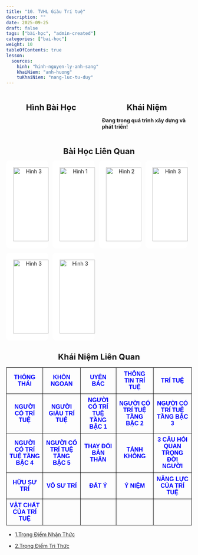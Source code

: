 ```yaml
---
title: "10. TVHL Giàu Trí tuệ"
description: ""
date: 2025-09-25
draft: false
tags: ["bài-học", "admin-created"]
categories: ["bai-hoc"]
weight: 10
tableOfContents: true
lesson:
  sources:
    hinh: "hinh-nguyen-ly-anh-sang"
    khaiNiem: "anh-huong"
    tuKhaiNiem: "nang-luc-tu-duy"
---
```


<!-- # 01. TVHL Nhận thức về nhân quả -->

<!-- **Mã hình:** WNT36003  
**Khóa học:** THẤU HIỂU NỘI TÂM - KIẾN TẠO AN VUI -->

<div style="display: flex; gap: 16px;">

  <!-- Cột Hình Bài Học -->
  <div style="flex: 1; max-width: 50%;">
    <h2 style="text-align: center; font-weight: bold; font-size: 22px; margin-bottom: 12px;">
      Hình Bài Học
    </h2>
    <!-- <a href="\" style="display: block; text-align: center;">
      <div style="border: 1px solid #fff; border-radius: 8px; padding: 8px; background: #fff;">
        <img src="/images/hinh75a.png" alt="Hình 3"
             style="width: 100%; height: 200px; object-fit: contain; border-radius: 4px; padding:10px;">
      </div>
    </a> -->
  </div>

  <!-- Cột Khái Niệm -->
  <div style="flex: 1; max-width: 50%;">
    <h2 style="text-align: center; font-weight: bold; font-size: 22px; margin-bottom: 12px;">
      Khái Niệm
    </h2>
    <!-- <p style="text-align: left; font-size: 18px; line-height: 1.6;"> -->
  <p style="text-align: left;">

**Đang trong quá trình xây dựng và phát triển!** <br>
<!-- 
**Thông thái:** Là người có năng lực xử lý vấn đề của thực tại.

**Khôn ngoan:** Là người biết ứng dụng hoặc biết thuận theo quy luật tự nhiên, quy luật xã hội để đạt mục tiêu cuộc đời.

**Uyên bác:** Là người có kiến thức, hiểu biết sâu và rộng tất cả các lĩnh vực cơ bản trong cuộc sống (Nội tâm - Sức khoẻ - Mối quan hệ - Tài chính)

**THÔNG TIN CỦA TRÍ TUỆ**

Trí tuệ đơn giản được hiểu là một khái niệm chỉ về trạng thái nhận thức nội tâm của con người.

**Có 5 bậc nhận thức nội tâm tương ứng với 5 tầng bậc trí tuệ:**

Trạng thái nhận thức nội tâm bậc 1 là trạng thái nhận thức nội tâm về sự vật, sự việc, hiện tượng, hoàn cảnh hay con người đúng - sai, tốt - xấu, thật - giả, nên - không nên.

Trạng thái nhận thức nội tâm bậc 2 là trạng thái nhận thức nội tâm cội nguồn cuộc sống xuất phát từ bản thân.

Trạng thái nhận thức nội tâm bậc 3 là trạng thái tánh không của nội tâm.

Trạng thái nhận thức nội tâm bậc 4 là trạng thái tự nhiên biết của nội tâm.

Trạng thái nhận thức nội tâm bậc 5 là trạng thái trùm khắp của nội tâm.



**Người có trí tuệ:** là người có trạng thái nhận thức nội tâm vượt trên vấn nạn phát sinh.

**Người giàu trí tuệ:** là người giữ được xuyên suốt trạng thái nhận thức nội tâm đứng trên vấn nạn phát sinh ở mỗi khía cạnh của cuộc đời (4 khía cạnh : Nội tâm, Sức khỏe, Mối quan hệ, Tài chính).

**Người có trí tuệ tầng bậc 1** là người có trạng thái nhận thức nội tâm phân biệt được đúng - sai, thật - giả, tốt - xấu, nên - không nên đối với sự vật, sự việc, hiện tượng, hoàn cảnh và con người.

**Người có trí tuệ tầng bậc 2** là người có trạng thái nhận thức nội tâm cội nguồn cuộc sống bắt nguồn từ chính tôi. Là người thấu hiểu và nhận thức mọi sự vật, sự việc đến từ phía chính họ, đến từ phía hạt mầm tâm trí của bản thân họ, không đến từ chính nó. Người có trí tuệ tầng bậc 2 là người không mưu cầu sự thay đổi từ phía bên ngoài mà nhận thức rất rõ là cần sự thay đổi từ phía bên trong nội tâm. Là người có tâm niệm mưu cầu sự thay đổi của người khác bắt đầu cho đau khổ, thay đổi bản thân là bắt đầu cho hạnh phúc.

**Người có trí tuệ tầng bậc 3** là người có trạng thái nhận thức nội tâm con người, sự vật, sự việc, hiện tượng, hoàn cảnh có Tính không. Là người luôn cảm nhận con người, sự vật, sự việc, hiện tượng, hoàn cảnh bản chất không có vấn đề. Là người luôn sống được với thực tại, là người hằng sống được với sự chân thật nơi chính mình. Là người luôn biết mình đang nghe, biết mình đang thấy, biết mình đang nói, biết mình đang biết. Là người có được trạng thái an vui, thanh tịnh nội tâm.

**Người có trí tuệ tầng bậc 4:** là người có trạng thái nhận thức nội tâm tự nhiên biết nên nói, tự nhiên biết lên làm điều gì phù hợp với hoàn cảnh thực tại. Là người có thể kết nối được với những kiến thức những hiểu biết vượt ngoài những gì bản thân nghe thấy nó biết trong quá khứ. Là người có tần sóng điện từ có thể tiếp cận được với nền văn minh không gian.

**Người có trí tuệ tầng bậc 5:** là người có trạng thái nhận thức nội tâm không bị rào cản bởi không gian và thời gian. Là người đã mở được toàn diện ngũ nhãn (Nhục nhãn, Huệ nhãn, Thiên nhãn, Pháp nhãn, Phật nhãn).

**HAY ĐỔI BẢN THÂN**

+ Thay đổi Nhân: Hình ảnh tâm trí tốt đẹp, khái niệm nguồn có lợi, nâng cao tần số rung động năng lượng bằng cách tích tạo công đức phước đức.

+ Thay đổi Duyên: Nhận thức nội tâm đủ đầy về con người, làm 7 bố thí.

+ Thay đổi Quả (công việc): Biến tất cả những nghề chúng ta đang làm thành Nghề ước mơ, có công thức, sau đó biến cuộc sống của chúng ta thành Cuộc sống ước mơ và chúng ta nâng cao Cảnh giới cuộc sống.

**TÁNH KHÔNG**

Khi con người đón nhận thông điệp bằng Sự Chân Thật nơi chính mình, không dính mắc vào lớp Tánh, lớp Tình của con người, khi đó sẽ khởi tạo trạng thái Tánh Không nội tâm và đạt được trạng thái An Vui thanh tịnh.

"3 CÂU HỎI QUAN TRỌNG ĐỜI NGƯỜI

Ai là người quan trọng nhất?

Thời điểm nào là quan trọng nhất? Việc làm nào là quan trọng nhất?"

**HỮU SƯ TRÍ**
Khái niệm Hữu Sư Trí là khái niệm có thầy dạy. Có nghĩa là trí tuệ được tạo ra từ việc mình Nghe Thấy Nói Biết, nó huân tập vào đời này từ khi mình sinh ra đến bây giờ, những gì mình Nghe, Thấy, Nói, Biết thì mình có trí tuệ từ đó, hiểu biết từ đó. Người ta gọi là trí tuệ Hữu Sư Trí.

**VÔ SƯ TRÍ**

Trí tuệ Vô Sư Trí là trí tuệ chưa từng nghe, chưa từng thấy, chưa từng biết về nó mà chúng ta đột nhiên giây phút đó chúng ta lại biết nó, chúng ta có thể nói nó ra, chúng ta có thể biết nó thì mình gọi là trí tuệ Vô Sư Trí. Vô sư trí của con người sinh ra có hai cái:

Một là từ Tổng Nghiệp Thức từ trước, Tổng Nghiệp Quả của đời trước mà ta có.

Thứ hai là từ Văn Minh Không Gian.

**ĐẶT Ý, Ý NIỆM**

Đặt ý là muốn khởi một ý niệm trở thành, khởi một ý niệm sở hữu sau đó thì buông.
Bởi vì không tìm thì nó sẽ có. Còn tìm thì nó sẽ biến mất.

Trí tuệ Vô Sư Trí cũng như vậy.

Buông thì sẽ khai thác được trí tuệ, sẽ tự nhiên biết, tự nhiên nói, tự nhiên làm điều gì để mình sở hữu, đó là một sự vi diệu của đặt ý.

Chỉ cần khởi tâm muốn có nó, thì nó mất. Nhưng mà trước đó muốn dùng trí tuệ này thì phải khởi một mong muốn gì đó, nhưng mà mong muốn đó chỉ đặt ý thôi rồi buông.

**NĂNG LƯỢNG CỦA TRÍ TUỆ**

An vui Bao dung

Trân trọng - biết ơn

**VẬT CHẤT CỦA TRÍ TUỆ**

Đơn giản 

Vui vẻ

Tin tưởng 

Nhẹ nhàng -->






  </p>
  </div>

</div>


<h2 style="text-align: center; font-weight: bold; font-size: 22px; margin-bottom: 12px;">
       Bài Học Liên Quan
    </h2> 

 <div style="display: flex; flex-wrap: wrap; gap: 12px; justify-content: flex-start;">
  <a href="\" style="flex: 1 1 calc(25% - 12px); max-width: calc(25% - 12px); text-align: center;">
    <div style="border: 1px solid #fff; border-radius: 8px; padding: 8px; background: #fff;">
      <img src="/images/hinh76a.png" alt="Hình 3"
           style="width: 100%; height: 200px; object-fit: contain; border-radius: 4px; padding:10px;">
    </div>
  </a>

  <a href="\" style="flex: 1 1 calc(25% - 12px); max-width: calc(25% - 12px); text-align: center;">
    <div style="border: 1px solid #fff; border-radius: 8px; padding: 8px; background: #fff;">
      <img src="/images/hinh52a.png" alt="Hình 1"
           style="width: 100%; height: 200px; object-fit: contain; border-radius: 4px; padding:10px;">
    </div>
  </a>
  <a href="\" style="flex: 1 1 calc(25% - 12px); max-width: calc(25% - 12px); text-align: center;">
    <div style="border: 1px solid #fff; border-radius: 8px; padding: 8px; background: #fff;">
      <img src="/images/hinh77a.png" alt="Hình 2"
           style="width: 100%; height: 200px; object-fit: contain; border-radius: 4px; padding:10px;">
    </div>
  </a>
   <a href="\" style="flex: 1 1 calc(25% - 12px); max-width: calc(25% - 12px); text-align: center;">
      <div style="border: 1px solid #fff; border-radius: 8px; padding: 8px; background: #fff;">
        <img src="/images/hinh102a.png" alt="Hình 3"
             style="width: 100%; height: 200px; object-fit: contain; border-radius: 4px; padding:10px;">
      </div>
    </a>
    <a href="\" style="flex: 1 1 calc(25% - 12px); max-width: calc(25% - 12px); text-align: center;">
      <div style="border: 1px solid #fff; border-radius: 8px; padding: 8px; background: #fff;">
        <img src="/images/hinh32a.png" alt="Hình 3"
             style="width: 100%; height: 200px; object-fit: contain; border-radius: 4px; padding:10px;">
      </div>
    </a>
    <a href="\" style="flex: 1 1 calc(25% - 12px); max-width: calc(25% - 12px); text-align: center;">
      <div style="border: 1px solid #fff; border-radius: 8px; padding: 8px; background: #fff;">
        <img src="/images/hinh25a.png" alt="Hình 3"
             style="width: 100%; height: 200px; object-fit: contain; border-radius: 4px; padding:10px;">
      </div>
    </a>
</div>

<h2 style="text-align: center; font-weight: bold; font-size: 22px; margin-bottom: 12px;">
       Khái Niệm Liên Quan
</h2>

<table style="border-collapse: collapse; width: 100%; text-align: center; font-family: Arial, sans-serif;">
  <tr>
    <td style="border: 1px solid black; padding: 8px;">
      <a href="/" style="text-decoration: none; color: blue; font-weight: bold;">THÔNG THÁI</a>
    </td>
    <td style="border: 1px solid black; padding: 8px;">
      <a href="/" style="text-decoration: none; color: blue; font-weight: bold;">KHÔN NGOAN</a>
    </td>
    <td style="border: 1px solid black; padding: 8px;">
      <a href="/" style="text-decoration: none; color: blue; font-weight: bold;">UYÊN BÁC</a>
    </td>
    <td style="border: 1px solid black; padding: 8px;">
      <a href="/" style="text-decoration: none; color: blue; font-weight: bold;">THÔNG TIN TRÍ TUỆ</a>
    </td>
    <td style="border: 1px solid black; padding: 8px;">
      <a href="/" style="text-decoration: none; color: blue; font-weight: bold;">TRÍ TUỆ</a>
    </td>
  </tr>

  <tr>
    <td style="border: 1px solid black; padding: 8px;">
      <a href="/" style="text-decoration: none; color: blue; font-weight: bold;">NGƯỜI CÓ TRÍ TUỆ</a>
    </td>
    <td style="border: 1px solid black; padding: 8px;">
      <a href="/" style="text-decoration: none; color: blue; font-weight: bold;">NGƯỜI GIÀU TRÍ TUỆ</a>
    </td>
    <td style="border: 1px solid black; padding: 8px;">
      <a href="/" style="text-decoration: none; color: blue; font-weight: bold;">NGƯỜI CÓ TRÍ TUỆ TẦNG BẬC 1</a>
    </td>
    <td style="border: 1px solid black; padding: 8px;">
      <a href="/" style="text-decoration: none; color: blue; font-weight: bold;">NGƯỜI CÓ TRÍ TUỆ TẦNG BẬC 2</a>
    </td>
    <td style="border: 1px solid black; padding: 8px;">
      <a href="/" style="text-decoration: none; color: blue; font-weight: bold;">NGƯỜI CÓ TRÍ TUỆ TẦNG BẬC 3</a>
    </td>
  </tr>

  <tr>
    <td style="border: 1px solid black; padding: 8px;">
      <a href="/" style="text-decoration: none; color: blue; font-weight: bold;">NGƯỜI CÓ TRÍ TUỆ TẦNG BẬC 4</a>
    </td>
    <td style="border: 1px solid black; padding: 8px;">
      <a href="/" style="text-decoration: none; color: blue; font-weight: bold;">NGƯỜI CÓ TRÍ TUỆ TẦNG BẬC 5</a>
    </td>
    <td style="border: 1px solid black; padding: 8px;">
      <a href="/" style="text-decoration: none; color: blue; font-weight: bold;">THAY ĐỔI BẢN THÂN</a>
    </td>
    <td style="border: 1px solid black; padding: 8px;">
      <a href="/" style="text-decoration: none; color: blue; font-weight: bold;">TÁNH KHÔNG</a>
    </td>
    <td style="border: 1px solid black; padding: 8px;">
      <a href="/" style="text-decoration: none; color: blue; font-weight: bold;">3 CÂU HỎI QUAN TRỌNG ĐỜI NGƯỜI</a>
    </td>
  </tr>

  <tr>
    <td style="border: 1px solid black; padding: 8px;">
      <a href="/" style="text-decoration: none; color: blue; font-weight: bold;">HỮU SƯ TRÍ</a>
    </td>
    <td style="border: 1px solid black; padding: 8px;">
      <a href="/" style="text-decoration: none; color: blue; font-weight: bold;">VÔ SƯ TRÍ</a>
    </td>
    <td style="border: 1px solid black; padding: 8px;">
      <a href="/" style="text-decoration: none; color: blue; font-weight: bold;">ĐẮT Ý</a>
    </td>
    <td style="border: 1px solid black; padding: 8px;">
      <a href="/" style="text-decoration: none; color: blue; font-weight: bold;">Ý NIỆM</a>
    </td>
    <td style="border: 1px solid black; padding: 8px;">
      <a href="/" style="text-decoration: none; color: blue; font-weight: bold;">NĂNG LỰC CỦA TRÍ TUỆ</a>
    </td>
  </tr>

  <tr>
    <td style="border: 1px solid black; padding: 8px;">
      <a href="\vat-chat-cua-tri-tue\" style="text-decoration: none; color: blue; font-weight: bold;">VẬT CHẤT CỦA TRÍ TUỆ</a>
    </td>
    <td style="border: 1px solid black; padding: 8px;"> </td>
    <td style="border: 1px solid black; padding: 8px;"> </td>
    <td style="border: 1px solid black; padding: 8px;"> </td>
    <td style="border: 1px solid black; padding: 8px;"> </td>
  </tr>
</table>



<!-- - [1.Trọng Điểm Tri Thức](../../KHAI-NIEM-NGUON/tvhl-nguyen-ly-vong-tri-thuc/trong-tam-tri-thuc) -->
- [1.Trọng Điểm Nhận Thức](../../KHAI-NIEM-NGUON/tvhl-giau-tri-tue/trong-diem-nhan-thuc)

- [2.Trọng Điểm Tri Thức](../../KHAI-NIEM-NGUON/tvhl-giau-tri-tue/trong-tam-tri-thuc)